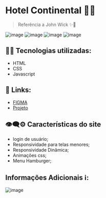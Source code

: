 # Hotel Continental 🍷🗿
> Referência a John Wick ✨🔫

![image](https://github.com/DiogoJP202/Hotel_Continental/assets/102389309/154a3bb7-fad5-41e8-a9cd-48bfb525d227)
![image](https://github.com/DiogoJP202/Hotel_Continental/assets/102389309/94463fd7-1133-448a-b3f0-69c0c9c9584a)
![image](https://github.com/DiogoJP202/Hotel_Continental/assets/102389309/36a96060-f667-4d2f-bf58-e18c14216a60)
![image](https://github.com/DiogoJP202/Hotel_Continental/assets/102389309/7c21ae31-a09d-4baf-829c-8be986c836ac)

## 👨‍💻 Tecnologias utilizadas:
- HTML
- CSS
- Javascript

## 🔗 Links:
- <a href="https://www.figma.com/design/pzHiOcbd6MBtjuvEqYgRBt/Continental-Hotel?node-id=0-1&t=fzwYqwrxSgBHwPtB-1">FIGMA</a></li>
- <a href="https://diogojp202.github.io/Hotel_Continental/">Projeto</a></li>

## 👁‍🗨⚙ Características do site

- login de usuário;
- Responsividade para telas menores;
- Responsividade Dinâmica;
- Animações css;
- Menu Hamburger;

## Informações Adicionais ℹ:
![image](https://github.com/DiogoJP202/Hotel_Continental/assets/102389309/621514de-e6ac-4ad9-82ba-27fb9ee872e6)
